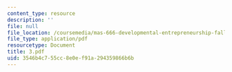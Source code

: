 ```yaml
---
content_type: resource
description: ''
file: null
file_location: /coursemedia/mas-666-developmental-entrepreneurship-fall-2003/3546b4c755cc8e0ef91a294359866b6b_3.pdf
file_type: application/pdf
resourcetype: Document
title: 3.pdf
uid: 3546b4c7-55cc-8e0e-f91a-294359866b6b
---
```

